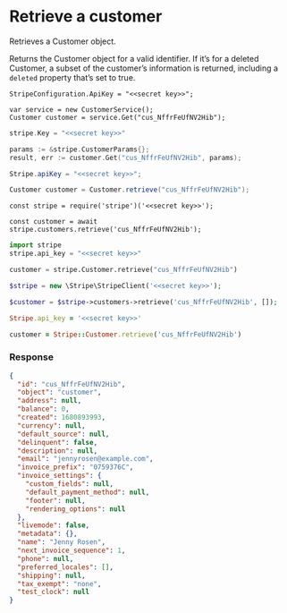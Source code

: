 # Retrieve a customer

Retrieves a Customer object.

Returns the Customer object for a valid identifier. If it’s for a deleted Customer, a subset of the customer’s information is returned, including a `deleted` property that’s set to true.


```dotnet
StripeConfiguration.ApiKey = "<<secret key>>";

var service = new CustomerService();
Customer customer = service.Get("cus_NffrFeUfNV2Hib");
```

```go
stripe.Key = "<<secret key>>"

params := &stripe.CustomerParams{};
result, err := customer.Get("cus_NffrFeUfNV2Hib", params);
```

```java
Stripe.apiKey = "<<secret key>>";

Customer customer = Customer.retrieve("cus_NffrFeUfNV2Hib");
```

```node
const stripe = require('stripe')('<<secret key>>');

const customer = await stripe.customers.retrieve('cus_NffrFeUfNV2Hib');
```

```python
import stripe
stripe.api_key = "<<secret key>>"

customer = stripe.Customer.retrieve("cus_NffrFeUfNV2Hib")
```

```php
$stripe = new \Stripe\StripeClient('<<secret key>>');

$customer = $stripe->customers->retrieve('cus_NffrFeUfNV2Hib', []);
```

```ruby
Stripe.api_key = '<<secret key>>'

customer = Stripe::Customer.retrieve('cus_NffrFeUfNV2Hib')
```

### Response

```json
{
  "id": "cus_NffrFeUfNV2Hib",
  "object": "customer",
  "address": null,
  "balance": 0,
  "created": 1680893993,
  "currency": null,
  "default_source": null,
  "delinquent": false,
  "description": null,
  "email": "jennyrosen@example.com",
  "invoice_prefix": "0759376C",
  "invoice_settings": {
    "custom_fields": null,
    "default_payment_method": null,
    "footer": null,
    "rendering_options": null
  },
  "livemode": false,
  "metadata": {},
  "name": "Jenny Rosen",
  "next_invoice_sequence": 1,
  "phone": null,
  "preferred_locales": [],
  "shipping": null,
  "tax_exempt": "none",
  "test_clock": null
}
```
